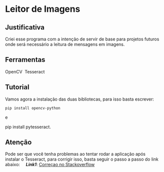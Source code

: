 # Leitor de Imagens
## Justificativa
Criei esse programa com a intenção de servir de base para projetos futuros onde será necessário a leitura de mensagens em imagens.&nbsp;

## Ferramentas
OpenCV&nbsp;
Tesseract&nbsp;

## Tutorial

Vamos agora a instalação das duas bibliotecas, para isso basta escrever: 
```
pip install opencv-python 
```
e 

pip install pytesseract.

## Atenção

Pode ser que você tenha problemas ao tentar rodar a aplicação após instalar o Tesseract, para corrigir isso, basta seguir o passo a passo do link abaixo: &nbsp;
&nbsp;
***Link1***: [Correçao no Stackoverflow](https://stackoverflow.com/questions/50951955/pytesseract-tesseractnotfound-error-tesseract-is-not-installed-or-its-not-i)
